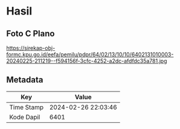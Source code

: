 # Hasil

## Foto C Plano

https://sirekap-obj-formc.kpu.go.id/eefa/pemilu/pdpr/64/02/13/10/10/6402131010003-20240225-211219--f594156f-3cfc-4252-a2dc-afdfdc35a781.jpg


## Metadata

| Key        | Value               |
| ---------- | ------------------- |
| Time Stamp | 2024-02-26 22:03:46 |
| Kode Dapil | 6401                |



